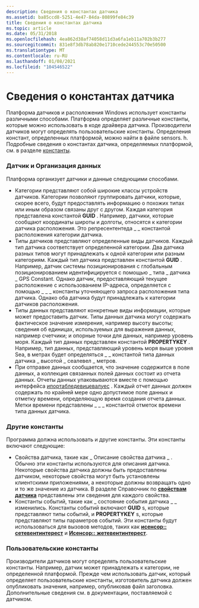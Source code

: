 ```yaml
---
description: Сведения о константах датчика
ms.assetid: ba85ccd8-5251-4e47-84da-80899fe84c39
title: Сведения о константах датчика
ms.topic: article
ms.date: 05/31/2018
ms.openlocfilehash: 4ea862d38af74058d11d3a6fa1eb11a702b3b277
ms.sourcegitcommit: 831e8f3db78ab820e1710cede244553c70e50500
ms.translationtype: MT
ms.contentlocale: ru-RU
ms.lasthandoff: 01/08/2021
ms.locfileid: "104546522"
---
```

# <a name="about-sensor-constants"></a>Сведения о константах датчика

Платформа датчиков и расположения Windows использует константы различными способами. Платформа определяет различные константы, которые можно использовать в коде драйвера датчика. Производители датчиков могут определять пользовательские константы. Определения констант, определенных платформой, можно найти в файле sensors. h. Подробные сведения о константах датчика, определяемых платформой, см. в разделе [константы](constants.md).

### <a name="sensor-and-data-organization"></a>Датчик и Организация данных

Платформа организует датчики и данные следующими способами.

-   Категории представляют собой широкие классы устройств датчиков. Категории позволяют группировать датчики, которые, скорее всего, будут предоставлять информацию о похожих типах или иным образом связаны друг с другом. Каждая категория представлена константой **GUID** . Например, датчики, которые сообщают координаты широты и долготы, относятся к категории датчика расположения. Это репресентентеда \_ \_ константой расположения категории датчика.
-   Типы датчиков представляют определенные виды датчиков. Каждый тип датчика соответствует определенной категории. Два датчика разных типов могут принадлежать к одной категории или разным категориям. Каждый тип датчика представлен константой **GUID** . Например, датчик системы позиционирования с глобальным позиционированием идентифицируется с помощью \_ типа \_ датчика \_ GPS Constant. Однако датчик, предоставляющий текущее расположение с использованием IP-адреса, определяется с помощью \_ \_ \_ константы уточняющего запроса расположения типа датчика. Однако оба датчика будут принадлежать к категории датчиков расположения.
-   Типы данных представляют конкретные виды информации, которые может предоставить датчик. Типы данных датчика могут содержать фактическое значение измерения, например высоту высоты; сведения об единицах, используемых для выражения данных, например счетчики; и опорные точки для данных, например уровень моря. Каждый тип данных представлен константой **PROPERTYKEY** . Например, тип данных, представляющий уровень моря выше уровня Sea, в метрах будет определяться \_ \_ константой типа данных датчика \_ высотой \_ сеалевел \_ метров.
-   При отправке данных сообщается, что значение содержится в поле данных, а коллекция связанных полей данных состоит из отчета данных. Отчеты данных упаковываются вместе с помощью интерфейса [ипортабледевицевалуес](/previous-versions//ms740012(v=vs.85)) . Каждый отчет данных должен содержать по крайней мере одно допустимое поле данных и отметку времени, определяющую время создания отчета данных. Метки времени представлены \_ \_ \_ константой отметок времени типа данных датчика.

### <a name="other-constants"></a>Другие константы

Программа должна использовать и другие константы. Эти константы включают следующие:

-   Свойства датчика, такие как \_ Описание свойства датчика \_ . Обычно эти константы используются для описания датчика. Некоторые свойства датчика должны быть предоставлены датчиком, некоторые свойства могут быть установлены клиентскими приложениями, а некоторые должны возвращать одно и то же значение из датчика. В разделе Справочник по [**свойствам датчика**](sensor-properties.md) представлены эти сведения для каждого свойства.
-   Константы событий, такие как \_ состояние события датчика \_ \_ изменились. Константы событий включают **GUID** s, которые представляют типы событий, и **PROPERTYKEY** s, которые представляют типы параметров событий. Эти константы будут использоваться для вызовов методов, таких как [**исенсор:: сетевентинтерест**](/windows/win32/api/sensorsapi/nf-sensorsapi-isensor-seteventinterest) и [**Исенсор:: жетевентинтерест**](/windows/win32/api/sensorsapi/nf-sensorsapi-isensor-geteventinterest).

### <a name="custom-constants"></a>Пользовательские константы

Производители датчиков могут определять пользовательские константы. Например, датчик может принадлежать к категории, не определенной платформой. Прежде чем использовать датчик, который определяет пользовательские константы, изготовитель датчика должен опубликовать значения, например, опубликовав файл заголовка. Дополнительные сведения см. в документации, поставляемой с датчиком.

 

 
